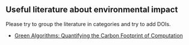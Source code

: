 ## Useful literature about environmental impact

Please try to group the literature in categories and try to add DOIs.

- [Green Algorithms: Quantifying the Carbon Footprint of Computation](https://doi.org/10.1002/advs.202100707)
